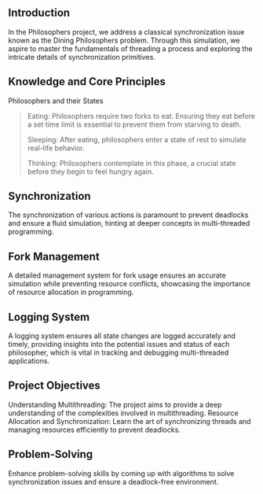 
## Introduction
In the Philosophers project, we address a classical synchronization issue known as the Dining Philosophers problem. Through this simulation, we aspire to master the fundamentals of threading a process and exploring the intricate details of synchronization primitives.

## Knowledge and Core Principles
Philosophers and their States
> Eating: Philosophers require two forks to eat. Ensuring they eat before a set time limit is essential to prevent them from starving to death.
>
> Sleeping: After eating, philosophers enter a state of rest to simulate real-life behavior.
>
> Thinking: Philosophers contemplate in this phase, a crucial state before they begin to feel hungry again.

## Synchronization
The synchronization of various actions is paramount to prevent deadlocks and ensure a fluid simulation, hinting at deeper concepts in multi-threaded programming.

## Fork Management
A detailed management system for fork usage ensures an accurate simulation while preventing resource conflicts, showcasing the importance of resource allocation in programming.

## Logging System
A logging system ensures all state changes are logged accurately and timely, providing insights into the potential issues and status of each philosopher, which is vital in tracking and debugging multi-threaded applications.

## Project Objectives
Understanding Multithreading: The project aims to provide a deep understanding of the complexities involved in multithreading.
Resource Allocation and Synchronization: Learn the art of synchronizing threads and managing resources efficiently to prevent deadlocks.
## Problem-Solving 
Enhance problem-solving skills by coming up with algorithms to solve synchronization issues and ensure a deadlock-free environment.
